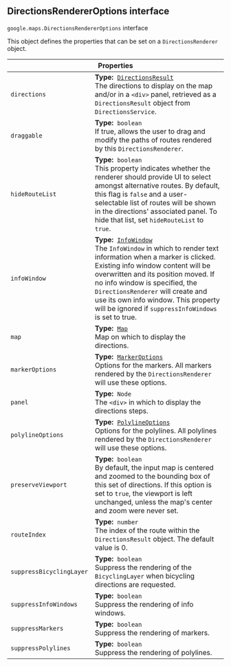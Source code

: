 <h2 id="DirectionsRendererOptions"> DirectionsRendererOptions interface </h2><p>
<code><span itemprop="path">google.maps</span>.<span itemprop="name">DirectionsRendererOptions</span></code>
interface
</p><p>This object defines the properties that can be set on a <code>DirectionsRenderer</code> object.</p><div class="devsite-table-wrapper"><table class="properties responsive" summary="interface DirectionsRendererOptions - Properties">
<thead>
<tr><th colspan="2">Properties</th>
</tr></thead>
<tbody>
<tr id="DirectionsRendererOptions.directions">
<td><code><span>directions</span></code></td>
<td><div><strong>Type:</strong>&nbsp; <code><a href="https://github.com/amenadiel/google-maps-documentation/blob/master/docs/DirectionsResult.md">DirectionsResult</a></code></div>
<div class="desc">The directions to display on the map and/or in a <code>&lt;div&gt;</code> panel, retrieved as a <code>DirectionsResult</code> object from <code>DirectionsService</code>.</div></td>
</tr>
<tr id="DirectionsRendererOptions.draggable">
<td><code><span>draggable</span></code></td>
<td><div><strong>Type:</strong>&nbsp; <code>boolean</code></div>
<div class="desc">If true, allows the user to drag and modify the paths of routes rendered by this <code>DirectionsRenderer</code>.</div></td>
</tr>
<tr id="DirectionsRendererOptions.hideRouteList">
<td><code><span>hideRouteList</span></code></td>
<td><div><strong>Type:</strong>&nbsp; <code>boolean</code></div>
<div class="desc">This property indicates whether the renderer should provide UI to select amongst alternative routes. By default, this flag is <code>false</code> and a user-selectable list of routes will be shown in the directions' associated panel. To hide that list, set <code>hideRouteList</code> to <code>true</code>.</div></td>
</tr>
<tr id="DirectionsRendererOptions.infoWindow">
<td><code><span>infoWindow</span></code></td>
<td><div><strong>Type:</strong>&nbsp; <code><a href="https://github.com/amenadiel/google-maps-documentation/blob/master/docs/InfoWindow.md">InfoWindow</a></code></div>
<div class="desc">The <code>InfoWindow</code> in which to render text information when a marker is clicked. Existing info window content will be overwritten and its position moved. If no info window is specified, the <code>DirectionsRenderer</code> will create and use its own info window. This property will be ignored if <code>suppressInfoWindows</code> is set to true.</div></td>
</tr>
<tr id="DirectionsRendererOptions.map">
<td><code><span>map</span></code></td>
<td><div><strong>Type:</strong>&nbsp; <code><a href="https://github.com/amenadiel/google-maps-documentation/blob/master/docs/Map.md">Map</a></code></div>
<div class="desc">Map on which to display the directions.</div></td>
</tr>
<tr id="DirectionsRendererOptions.markerOptions">
<td><code><span>markerOptions</span></code></td>
<td><div><strong>Type:</strong>&nbsp; <code><a href="https://github.com/amenadiel/google-maps-documentation/blob/master/docs/MarkerOptions.md">MarkerOptions</a></code></div>
<div class="desc">Options for the markers. All markers rendered by the <code>DirectionsRenderer</code> will use these options.</div></td>
</tr>
<tr id="DirectionsRendererOptions.panel">
<td><code><span>panel</span></code></td>
<td><div><strong>Type:</strong>&nbsp; <code>Node</code></div>
<div class="desc">The <code>&lt;div&gt;</code> in which to display the directions steps.</div></td>
</tr>
<tr id="DirectionsRendererOptions.polylineOptions">
<td><code><span>polylineOptions</span></code></td>
<td><div><strong>Type:</strong>&nbsp; <code><a href="https://github.com/amenadiel/google-maps-documentation/blob/master/docs/PolylineOptions.md">PolylineOptions</a></code></div>
<div class="desc">Options for the polylines. All polylines rendered by the <code>DirectionsRenderer</code> will use these options.</div></td>
</tr>
<tr id="DirectionsRendererOptions.preserveViewport">
<td><code><span>preserveViewport</span></code></td>
<td><div><strong>Type:</strong>&nbsp; <code>boolean</code></div>
<div class="desc">By default, the input map is centered and zoomed to the bounding box of this set of directions. If this option is set to <code>true</code>, the viewport is left unchanged, unless the map's center and zoom were never set.</div></td>
</tr>
<tr id="DirectionsRendererOptions.routeIndex">
<td><code><span>routeIndex</span></code></td>
<td><div><strong>Type:</strong>&nbsp; <code>number</code></div>
<div class="desc">The index of the route within the <code>DirectionsResult</code> object. The default value is 0.</div></td>
</tr>
<tr id="DirectionsRendererOptions.suppressBicyclingLayer">
<td><code><span>suppressBicyclingLayer</span></code></td>
<td><div><strong>Type:</strong>&nbsp; <code>boolean</code></div>
<div class="desc">Suppress the rendering of the <code>BicyclingLayer</code> when bicycling directions are requested.</div></td>
</tr>
<tr id="DirectionsRendererOptions.suppressInfoWindows">
<td><code><span>suppressInfoWindows</span></code></td>
<td><div><strong>Type:</strong>&nbsp; <code>boolean</code></div>
<div class="desc">Suppress the rendering of info windows.</div></td>
</tr>
<tr id="DirectionsRendererOptions.suppressMarkers">
<td><code><span>suppressMarkers</span></code></td>
<td><div><strong>Type:</strong>&nbsp; <code>boolean</code></div>
<div class="desc">Suppress the rendering of markers.</div></td>
</tr>
<tr id="DirectionsRendererOptions.suppressPolylines">
<td><code><span>suppressPolylines</span></code></td>
<td><div><strong>Type:</strong>&nbsp; <code>boolean</code></div>
<div class="desc">Suppress the rendering of polylines.</div></td>
</tr>
</tbody>
</table></div>